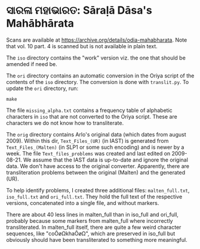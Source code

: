 # ସାରଳା ମହାଭାରତ: Sāraḷā Dāsa's Mahābhārata

Scans are available at https://archive.org/details/odia-mahabharata. Note that vol. 10 part. 4 is scanned but is not available in plain text.

The `iso` directory contains the "work" version viz. the one that should be
amended if need be.

The `ori` directory contains an automatic conversion in the Oriya script of the
contents of the `iso` directory. The conversion is done with `translit.py`. To
update the `ori` directory, run:

	make

The file `missing_alpha.txt` contains a frequency table of alphabetic characters
in `iso` that are not converted to the Oriya script. These are characters we do
not know how to transliterate.

The `orig` directory contains Arlo's original data (which dates from august
2009). Within this dir, `Text_Files_(UR)` (in IAST) is generated from
`Text_Files_(Malten)` (in SLP1 or some such encoding) and is newer by a week. The file
`Text_files_problems` was created and last edited on 2009-08-21. We assume that the IAST data is up-to-date and
ignore the original data. We don't have access to the original converter.
Apparently, there are transliteration problems between the original (Malten) and
the generated (UR).

To help identify problems, I created three additional files: `malten_full.txt`, `iso_full.txt` and `ori_full.txt`. They hold the full text of the respective versions, concatenated into a single file, and without markers.

There are about 40 less lines in malten_full than in iso_full and ori_full, probably because some markers from malten_full where incorrectly transliterated. In malten_full itself, there are quite a few weird character sequences, like "coÔøΩkhaÔøΩ", which are preserved in iso_full but obviously should have been transliterated to something more meaningful.

